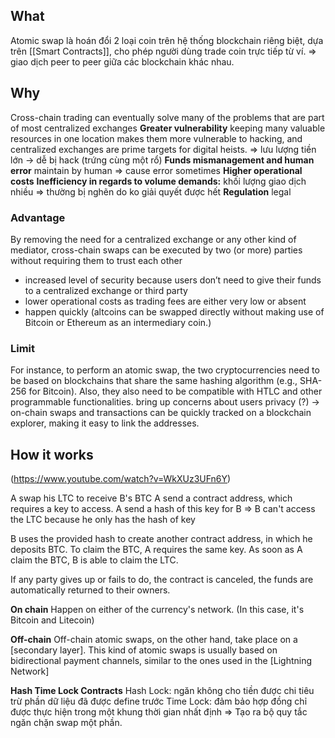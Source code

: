 ## What
Atomic swap là hoán đổi 2 loại coin trên hệ thống blockchain riêng biệt, dựa trên [[Smart Contracts]], cho phép người dùng trade coin trực tiếp từ ví. => giao dịch peer to peer giữa các blockchain khác nhau.

## Why
Cross-chain trading can eventually solve many of the problems that are part of most centralized exchanges 
**Greater vulnerability**  keeping many valuable resources in one location makes them more vulnerable to hacking, and centralized exchanges are prime targets for digital heists. => lưu lượng tiền lớn -> dễ bị hack (trứng cùng một rổ)
**Funds mismanagement and human error**  maintain by human => cause error sometimes
**Higher operational costs**
**Inefficiency in regards to volume demands:** khối lượng giao dịch nhiều => thường bị nghẽn do ko giải quyết được hết
**Regulation** legal


### Advantage
By removing the need for a centralized exchange or any other kind of mediator, cross-chain swaps can be executed by two (or more) parties without requiring them to trust each other
- increased level of security because users don’t need to give their funds to a centralized exchange or third party
- lower operational costs as trading fees are either very low or absent
- happen quickly (altcoins can be swapped directly without making use of Bitcoin or Ethereum as an intermediary coin.)

### Limit
For instance, to perform an atomic swap, the two cryptocurrencies need to be based on blockchains that share the same hashing algorithm (e.g., SHA-256 for Bitcoin). Also, they also need to be compatible with HTLC and other programmable functionalities.
bring up concerns about users privacy (?) -> on-chain swaps and transactions can be quickly tracked on a blockchain explorer, making it easy to link the addresses.

## How it works
(https://www.youtube.com/watch?v=WkXUz3UFn6Y)

A swap his LTC to receive B's BTC
A send a contract address, which requires a key to access.
A send a hash of this key for B => B can't access the LTC because he only has the hash of key

B uses the provided hash to create another contract address, in which he deposits BTC. To claim the BTC, A requires the same key. As soon as A claim the BTC, B is able to claim the LTC. 

If any party gives up or fails to do, the contract is canceled, the funds are automatically returned to their owners.

**On chain**
Happen on either of the currency's network. (In this case, it's Bitcoin and Litecoin)

**Off-chain**
Off-chain atomic swaps, on the other hand, take place on a [secondary layer]. This kind of atomic swaps is usually based on bidirectional payment channels, similar to the ones used in the [Lightning Network]

**Hash Time Lock Contracts**
Hash Lock: ngăn không cho tiền được chi tiêu trừ phần dữ liệu đã được define trước
Time Lock: đảm bảo hợp đồng chỉ được thực hiện trong một khung thời gian nhất định
=> Tạo ra bộ quy tắc ngăn chặn swap một phần.